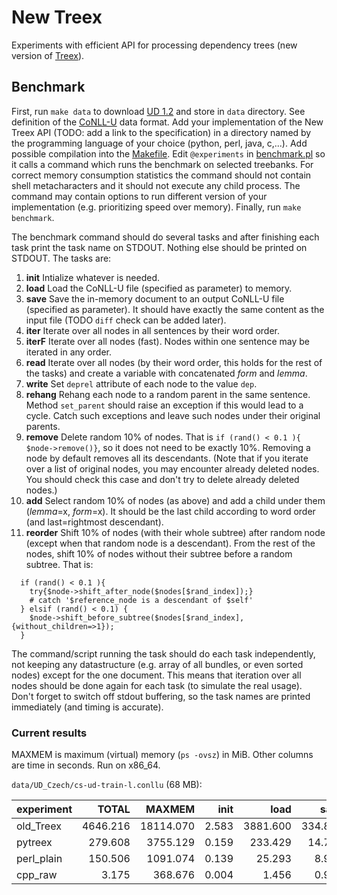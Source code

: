 # New Treex
Experiments with efficient API for processing dependency trees (new version of [Treex](https://github.com/ufal/treex)).

## Benchmark
First, run `make data` to download [UD 1.2](http://hdl.handle.net/11234/1-1548) and store in `data` directory.
See definition of the [CoNLL-U](https://universaldependencies.github.io/docs/format.html) data format.
Add your implementation of the New Treex API (TODO: add a link to the specification) in a directory named by the programming language of your choice (python, perl, java, c,...).
Add possible compilation into the [Makefile](Makefile).
Edit `@experiments` in [benchmark.pl](benchmark.pl) so it calls a command which runs the benchmark on selected treebanks.
For correct memory consumption statistics the command should not contain shell metacharacters and it should not execute any child process.
The command may contain options to run different version of your implementation (e.g. prioritizing speed over memory).
Finally, run `make benchmark`.

The benchmark command should do several tasks and after finishing each task print the task name on STDOUT.
Nothing else should be printed on STDOUT. The tasks are:

1. **init** Intialize whatever is needed.
2. **load** Load the CoNLL-U file (specified as parameter) to memory.
3. **save** Save the in-memory document to an output CoNLL-U file (specified as parameter). It should have exactly the same content as the input file (TODO `diff` check can be added later).
4. **iter** Iterate over all nodes in all sentences by their word order.
5. **iterF** Iterate over all nodes (fast). Nodes within one sentence may be iterated in any order.
6. **read** Iterate over all nodes (by their word order, this holds for the rest of the tasks) and create a variable with concatenated *form* and *lemma*.
7. **write** Set `deprel` attribute of each node to the value `dep`.
8. **rehang** Rehang each node to a random parent in the same sentence. Method `set_parent` should raise an exception if this would lead to a cycle. Catch such exceptions and leave such nodes under their original parents.
9. **remove** Delete random 10% of nodes. That is `if (rand() < 0.1 ){ $node->remove()}`, so it does not need to be exactly 10%. Removing a node by default removes all its descendants. (Note that if you iterate over a list of original nodes, you may encounter already deleted nodes. You should check this case and don't try to delete already deleted nodes.)
10. **add** Select random 10% of nodes (as above) and add a child under them (*lemma*=x, *form*=x). It should be the last child according to word order (and last=rightmost descendant).
11. **reorder** Shift 10% of nodes (with their whole subtree) after random node (except when that random node is a descendant). From the rest of the nodes, shift 10% of nodes without their subtree before a random subtree. That is:
```
  if (rand() < 0.1 ){
    try{$node->shift_after_node($nodes[$rand_index]);}
    # catch '$reference_node is a descendant of $self'
  } elsif (rand() < 0.1) {
    $node->shift_before_subtree($nodes[$rand_index], {without_children=>1});
  }
```
The command/script running the task should do each task independently, not keeping any datastructure (e.g. array of all bundles, or even sorted nodes) except for the one document. This means that iteration over all nodes should be done again for each task (to simulate the real usage). Don't forget to switch off stdout buffering, so the task names are printed immediately (and timing is accurate).

### Current results
MAXMEM is maximum (virtual) memory (`ps -ovsz`) in MiB.
Other columns are time in seconds. Run on x86_64.

`data/UD_Czech/cs-ud-train-l.conllu` (68 MB):

experiment|TOTAL   |MAXMEM   |init |load    |save   |iter  |iterF|read  |write |rehang|remove|add   |reorder|
----------|-------:|--------:|----:|-------:|------:|-----:|----:|-----:|-----:|-----:|-----:|-----:|------:|
old_Treex |4646.216|18114.070|2.583|3881.600|334.891|12.311|4.471|14.577|18.026|89.175|86.787|76.207|57.576 |     
pytreex   | 279.608| 3755.129|0.159| 233.429| 14.711| 4.398|1.393| 5.062| 4.790|10.657| 0.191| 0.187| 0.192 | 
perl_plain| 150.506| 1091.074|0.139|  25.293|  8.984| 2.672|1.747| 3.248| 3.106|66.853| 8.199| 9.255|18.879 | 
cpp_raw   |   3.175|  368.676|0.004|   1.456|  0.965| 0.016|0.016| 0.224| 0.131|skip  |skip  |skip  |skip   | 
